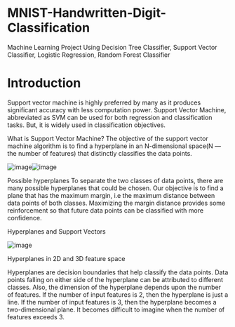 # MNIST-Handwritten-Digit-Classification
Machine Learning Project Using Decision Tree Classifier, Support Vector Classifier, Logistic Regression, Random Forest Classifier

# Introduction
Support vector machine is highly preferred by many as it produces significant accuracy with less computation power. Support Vector Machine, abbreviated as SVM can be used for both regression and classification tasks. But, it is widely used in classification objectives.

What is Support Vector Machine?
The objective of the support vector machine algorithm is to find a hyperplane in an N-dimensional space(N — the number of features) that distinctly classifies the data points.

![image](https://user-images.githubusercontent.com/91394241/217568365-cc70806a-ad5a-42a9-b6ab-49ab0736a692.png)![image](https://user-images.githubusercontent.com/91394241/217568422-ab47771b-2c36-4a8f-a66a-a9ae689af29f.png)



Possible hyperplanes
To separate the two classes of data points, there are many possible hyperplanes that could be chosen. Our objective is to find a plane that has the maximum margin, i.e the maximum distance between data points of both classes. Maximizing the margin distance provides some reinforcement so that future data points can be classified with more confidence.

Hyperplanes and Support Vectors

![image](https://user-images.githubusercontent.com/91394241/217568473-1066a5b8-435c-446e-9e2a-719673e3230f.png)


Hyperplanes in 2D and 3D feature space


Hyperplanes are decision boundaries that help classify the data points. Data points falling on either side of the hyperplane can be attributed to different classes. Also, the dimension of the hyperplane depends upon the number of features. If the number of input features is 2, then the hyperplane is just a line. If the number of input features is 3, then the hyperplane becomes a two-dimensional plane. It becomes difficult to imagine when the number of features exceeds 3.
